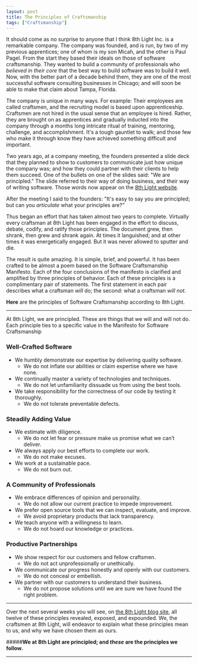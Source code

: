 ```yaml
---
layout: post
title: The Principles of Craftsmanship
tags: ["Craftsmanship"]
---
```

It should come as no surprise to anyone that I think 8th Light Inc. is a remarkable company.   The company was founded, and is run, by two of my previous apprentices; one of whom is my son Micah, and the other is Paul Pagel.   From the start they based their ideals on those of software craftsmanship.  They wanted to build a community of professionals who _believed in their core_ that the best way to build software was to build it well.  Now, with the better part of a decade behind them, they are one of the most successful software consulting businesses in Chicago; and will soon be able to make that claim about Tampa, Florida.

The company is unique in many ways.  For example: Their employees are called craftsmen, and the recruiting model is based upon apprenticeship.  Craftsmen are not hired in the usual sense that an employee is hired.  Rather, they are brought on as apprentices and gradually inducted into the company through a months long intricate ritual of training, mentoring, challenge, and accomplishment.  It's a tough gauntlet to walk; and those few who make it through know they have achieved something difficult and important.

Two years ago, at a company meeting, the founders presented a slide deck that they planned to show to customers to communicate just how unique the company was; and how they could partner with their clients to help them succeed.  One of the bullets on one of the slides said:  "We are principled."  The slide referred to their way of doing business, and their way of writing software.  Those words now appear on the [8th Light website](http://8thlight.com).  

After the meeting I said to the founders: "It's easy to say you are principled; but can you _articulate_ what your principles are?"

Thus began an effort that has taken almost two years to complete.  Virtually every craftsman at 8th Light has been engaged in the effort to discuss, debate, codify, and ratify those principles.  The document grew, then shrank, then grew and shrank again.  At times it languished; and at other times it was energetically engaged.  But it was never allowed to sputter and die.

The result is quite amazing. It is simple, brief, and powerful. It has been crafted to be almost a poem based on the Software Craftsmanship Manifesto.  Each of the four conclusions of the manifesto is clarified and amplified by three principles of behavior.  Each of these principles is a complimentary pair of statements.  The first statement in each pair describes what a craftsman _will_ do; the second: what a craftsman _will not_.  

**Here** are the principles of Software Craftsmanship according to 8th Light.

-----

At 8th Light, we are principled. These are things that we will and will not do.  Each principle ties to a specific value in the Manifesto for Software Craftsmanship

### Well-Crafted Software

* We humbly demonstrate our expertise by delivering quality software.
    * We do not inflate our abilities or claim expertise where we have none.
* We continually master a variety of technologies and techniques.
    * We do not let unfamiliarity dissuade us from using the best tools.
* We take responsibility for the correctness of our code by testing it thoroughly.
    * We do not tolerate preventable defects.

### Steadily Adding Value
* We estimate with diligence.
    * We do not let fear or pressure make us promise what we can’t deliver.
* We always apply our best efforts to complete our work.
    * We do not make excuses.
* We work at a sustainable pace.
    * We do not burn out.

### A Community of Professionals
* We embrace differences of opinion and personality.
    * We do not allow our current practice to impede improvement.
* We prefer open source tools that we can inspect, evaluate, and improve.
    * We avoid proprietary products that lack transparency.
* We teach anyone with a willingness to learn.
    * We do not hoard our knowledge or practices.

### Productive Partnerships
* We show respect for our customers and fellow craftsmen.
    * We do not act unprofessionally or unethically.
* We communicate our progress honestly and openly with our customers.
    * We do not conceal or embellish.
* We partner with our customers to understand their business.
    * We do not propose solutions until we are sure we have found the right problem.

-----
Over the next several weeks you will see, on [the 8th Light blog site](http://blog.8thlight.com/), all twelve of these principles revealed, exposed, and expounded.  We, the craftsmen at 8th Light, will endeavor to explain what these principles mean to us, and why we have chosen them as ours.

#####**We at 8th Light are principled; and _these_ are the principles we follow.**

-----









